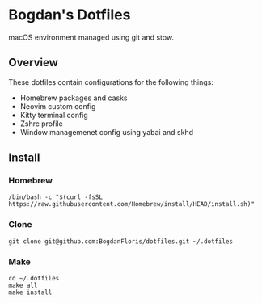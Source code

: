 # Bogdan's Dotfiles

macOS environment managed using git and stow.

## Overview

These dotfiles contain configurations for the following things:

- Homebrew packages and casks
- Neovim custom config
- Kitty terminal config
- Zshrc profile
- Window managemenet config using yabai and skhd

## Install

### Homebrew

```
/bin/bash -c "$(curl -fsSL https://raw.githubusercontent.com/Homebrew/install/HEAD/install.sh)"
```

### Clone

```
git clone git@github.com:BogdanFloris/dotfiles.git ~/.dotfiles
```

### Make

```
cd ~/.dotfiles
make all
make install
```
